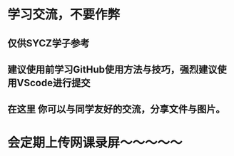 # 学习交流，不要作弊
## 仅供SYCZ学子参考
## 建议使用前学习GitHub使用方法与技巧，强烈建议使用VScode进行提交
## 在这里 你可以与同学友好的交流，分享文件与图片。
# 会定期上传网课录屏～～～～～

